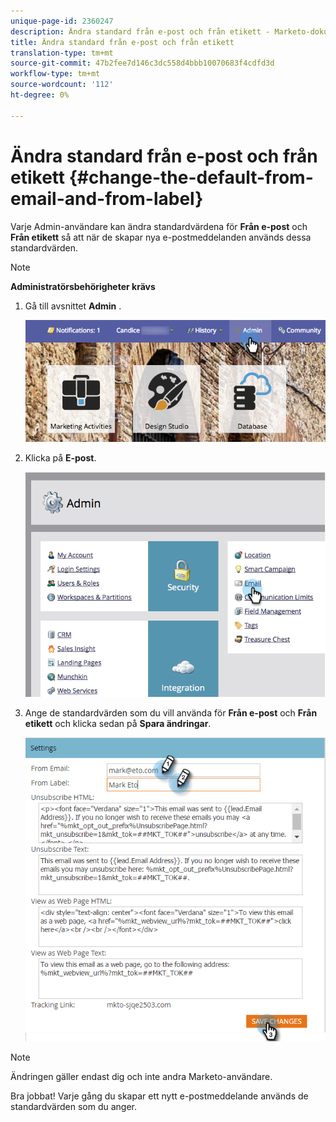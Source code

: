 ```yaml
---
unique-page-id: 2360247
description: Ändra standard från e-post och från etikett - Marketo-dokument - produktdokumentation
title: Ändra standard från e-post och från etikett
translation-type: tm+mt
source-git-commit: 47b2fee7d146c3dc558d4bbb10070683f4cdfd3d
workflow-type: tm+mt
source-wordcount: '112'
ht-degree: 0%

---
```



# Ändra standard från e-post och från etikett {#change-the-default-from-email-and-from-label}

Varje Admin-användare kan ändra standardvärdena för **Från e-post** och **Från etikett** så att när de skapar nya e-postmeddelanden används dessa standardvärden.

>[!NOTE]
>
>**Administratörsbehörigheter krävs**

1. Gå till avsnittet **Admin** .

   ![](assets/adminhand.png)

1. Klicka på **E-post**.

   ![](assets/image2014-9-18-16-3a27-3a19.png)

1. Ange de standardvärden som du vill använda för **Från e-post** och **Från etikett** och klicka sedan på **Spara ändringar**.

   ![](assets/change-default-hands.png)

>[!NOTE]
>
>Ändringen gäller endast dig och inte andra Marketo-användare.

Bra jobbat! Varje gång du skapar ett nytt e-postmeddelande används de standardvärden som du anger.